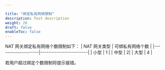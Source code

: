 ```yaml
---

title: "绑定私有网络限制"
description: Test description
weight: 20
draft: false
enableToc: false
---
```



NAT 网关绑定私有网络个数限制如下：
| NAT 网关类型 | 可绑私有网络个数 |
|--------------------|------------------------|
| 小型 | 1 |
| 中型 | 2|
| 大型 | 4 |

若用户超过绑定个数限制将提示报错。